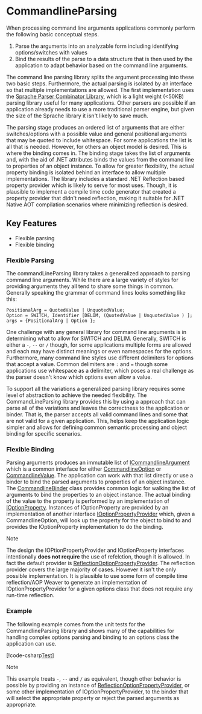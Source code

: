 # CommandlineParsing
When processing command line arguments applications commonly perform the following basic conceptual steps.

1. Parse the arguments into an analyzable form including identifying options/switches with values
1. Bind the results of the parse to a data structure that is then used by the application to adapt
   behavior based on the command line arguments.

The command line parsing library splits the argument processing into these two basic steps. Furthermore,
the actual parsing is isolated by an interface so that multiple implementations are allowed. The first
implementation uses the [Sprache Parser Combinator Library](https://github.com/sprache/Sprache), which
is a light weight (<50KB) parsing library useful for many applications. Other parsers are possible if
an application already needs to use a more traditional parser engine, but given the size of the Sprache
library it isn't likely to save much.

The parsing stage produces an ordered list of arguments that are either switches/options with a possible
value and general positional arguments that may be quoted to include whitespace. For some applications
the list is all that is needed. However, for others an object model is desired. This is where the binding
comes in. The binding stage takes the list of arguments and, with the aid of .NET attributes binds the
values from the command line to properties of an object instance. To allow for greater flexibility, the
actual property binding is isolated behind an interface to allow multiple implementations. The library
includes a standard .NET Reflection based property provider which is likely to serve for most uses. Though,
it is plausible to implement a compile time code generator that created a property provider that didn't need
reflection, making it suitable for .NET Native AOT compilation scenarios where minimizing reflection is desired.

## Key Features
* Flexible parsing
* Flexible binding

### Flexible Parsing
The commandLineParsing library takes a generalized approach to parsing command line arguments. While there
are a large variety of styles for providing arguments they all tend to share some things in common. Generally
speaking the grammar of command lines looks something like this:

```EBNF
PositionalArg = QuotedValue | UnquotedValue;
Option = SWITCH, Identifier [DELIM, (QuotedValue | UnquotedValue ) ];
args = {PositionalArg | Option };
```

One challenge with any general library for command line arguments is in determining what to allow for SWITCH
and DELIM. Generally, SWITCH is either a `-`, `--` or `/` though, for some applications multiple forms are
allowed and each may have distinct meanings or even namespaces for the options. Furthermore, many command line
styles use different delimiters for options that accept a value. Common delimiters are `:` and `=` though some
applications use whitespace as a delimiter, which poses a real challenge as the parser doesn't know which options
even allow a value.

To support all the variations a generalized parsing library requires some level of abstraction to achieve the
needed flexibility. The CommandLineParsing library provides this by using a approach that can parse all of the
variations and leaves the correctness to the application or binder. That is, the parser accepts all valid command
lines and some that are not valid for a given application. This, helps keep the application logic simpler and
allows for defining common semantic processing and object binding for specific scenarios.

### Flexible Binding
Parsing arguments produces an immutable list of [ICommandlineArgument](xref:Ubiquity.CommandlineParsing.ICommandlineArgument)
which is a common interface for either [CommandlineOption](xref:Ubiquity.CommandlineParsing.CommandlineOption) or
[CommandlineValue](xref:Ubiquity.CommandlineParsing.CommandlineValue). The application can work with that list directly or
use a binder to bind the parsed arguments to properties of an object instance. The [CommandlineBinder](xref:Ubiquity.CommandlineParsing.CommandlineBinder)
class provides common logic for walking the list of arguments to bind the properties to an object instance. The
actual binding of the value to the property is performed by an implementation of [IOptionProperty](xref:Ubiquity.CommandlineParsing.IOptionProperty).
Instances of IOptionProperty are provided by an implementation of another interface [IOptionPropertyProvider](xref:Ubiquity.CommandlineParsing.IOptionPropertyProvider)
which, given a CommandlineOption, will look up the property for the object to bind to and provides the IOptionProperty
implementation to do the binding.

>[!NOTE]
>The design the IOPtionPropertyProvider and IOptionProperty interfaces intentionally **does not require** the use of refelction, though it is allowed.
>In fact the default provider is [ReflectionOptionPropertyProvider](xref:Ubiquity.CommandlineParsing.ReflectionOptionPropertyProvider). The reflection provider
>covers the large majority of cases. However it isn't the only possible implementation. It is plausible to use some form of compile time reflection/AOP
>Weaver to generate an implementation of IOptionPropertyProvider for a given options class that does not require any run-time reflection.

### Example
The following example comes from the unit tests for the CommandlineParsing library and shows many of the capabilities for handling complex options
parsing and binding to an options class the application can use.

[!code-csharp[Test](../Ubiquity.CommandlineParsing.Monad.UT/BinderTests.cs)]

>[!NOTE]
>This example treats `-`, `--` and `/` as equivalent, though other behavior is possible
>by providing an instance of [ReflectionOptionPropertyProvider](xref:Ubiquity.CommandlineParsing.ReflectionOptionPropertyProvider), or some other implementation
>of IOptionPropertyProvider, to the binder that will select the appropriate property or reject the parsed arguments as appropriate.
